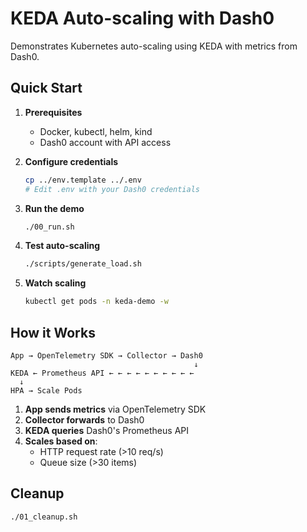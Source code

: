 # KEDA Auto-scaling with Dash0

Demonstrates Kubernetes auto-scaling using KEDA with metrics from Dash0.

## Quick Start

1. **Prerequisites**
   - Docker, kubectl, helm, kind
   - Dash0 account with API access

2. **Configure credentials**
   ```bash
   cp ../env.template ../.env
   # Edit .env with your Dash0 credentials
   ```

3. **Run the demo**
   ```bash
   ./00_run.sh
   ```

4. **Test auto-scaling**
   ```bash
   ./scripts/generate_load.sh
   ```

5. **Watch scaling**
   ```bash
   kubectl get pods -n keda-demo -w
   ```

## How it Works

```
App → OpenTelemetry SDK → Collector → Dash0
                                         ↓
KEDA ← Prometheus API ← ← ← ← ← ← ← ← ← ←
  ↓
HPA → Scale Pods
```

1. **App sends metrics** via OpenTelemetry SDK
2. **Collector forwards** to Dash0
3. **KEDA queries** Dash0's Prometheus API
4. **Scales based on**:
   - HTTP request rate (>10 req/s)
   - Queue size (>30 items)

## Cleanup

```bash
./01_cleanup.sh
```